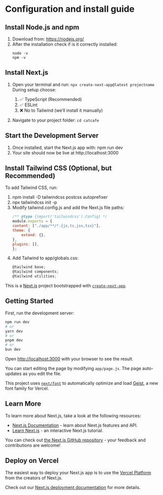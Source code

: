 # Configuration and install guide
## Install Node.js and npm
1. Download from: https://nodejs.org/
2. After the installation check if is it correctly installed:
    ```
    node -v
    npm -v
    ```
## Install Next.js
1. Open your terminal and run: `npx create-next-app@latest projectname`
    During setup choose: 
        
    1. ✅ TypeScript (Recommended)
    2. ✅ ESLint
    3. ❌ No to Tailwind (we’ll install it manually)
2. Navigate to your project folder: `cd catcafe`
## Start the Development Server
1. Once installed, start the Next.js app with: npm run dev
2. Your site should now be live at http://localhost:3000

## Install Tailwind CSS (Optional, but Recommended) 
To add Tailwind CSS, run:
1. npm install -D tailwindcss postcss autoprefixer
2. npx tailwindcss init -p
3. Modify tailwind.config.js and add the Next.js file paths:
    ```js
    /** @type {import('tailwindcss').Config} */
    module.exports = {
    content: ["./app/**/*.{js,ts,jsx,tsx}"],
    theme: {
        extend: {},
    },
    plugins: [],
    };
    ```
4. Add Tailwind to app/globals.css:
    ```js
    @tailwind base;
    @tailwind components;
    @tailwind utilities;
    ```


This is a [Next.js](https://nextjs.org) project bootstrapped with [`create-next-app`](https://github.com/vercel/next.js/tree/canary/packages/create-next-app).

## Getting Started

First, run the development server:

```bash
npm run dev
# or
yarn dev
# or
pnpm dev
# or
bun dev
```

Open [http://localhost:3000](http://localhost:3000) with your browser to see the result.

You can start editing the page by modifying `app/page.js`. The page auto-updates as you edit the file.

This project uses [`next/font`](https://nextjs.org/docs/app/building-your-application/optimizing/fonts) to automatically optimize and load [Geist](https://vercel.com/font), a new font family for Vercel.

## Learn More

To learn more about Next.js, take a look at the following resources:

- [Next.js Documentation](https://nextjs.org/docs) - learn about Next.js features and API.
- [Learn Next.js](https://nextjs.org/learn) - an interactive Next.js tutorial.

You can check out [the Next.js GitHub repository](https://github.com/vercel/next.js) - your feedback and contributions are welcome!

## Deploy on Vercel

The easiest way to deploy your Next.js app is to use the [Vercel Platform](https://vercel.com/new?utm_medium=default-template&filter=next.js&utm_source=create-next-app&utm_campaign=create-next-app-readme) from the creators of Next.js.

Check out our [Next.js deployment documentation](https://nextjs.org/docs/app/building-your-application/deploying) for more details.
